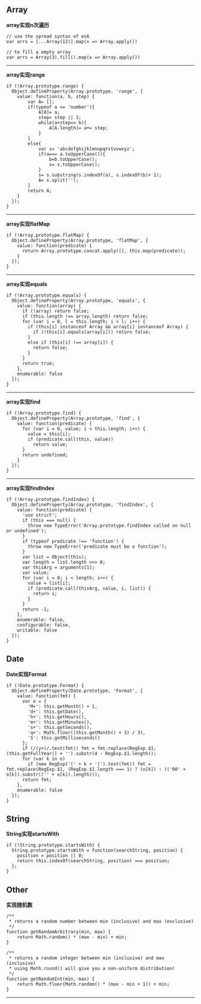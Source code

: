 Array
-----

**array实现n次遍历**
   
    // use the spread syntax of es6
    var arrs = [...Array(12)].map(x => Array.apply())

    // to fill a empty array
    var arrs = Array(3).fill().map(x => Array.apply())

----------

**array实现range**

    if (!Array.prototype.range) {
      Object.defineProperty(Array.prototype, 'range', {
        value: function(a, b, step) {
            var A= [];
            if(typeof a == 'number'){
                A[0]= a;
                step= step || 1;
                while(a+step<= b){
                    A[A.length]= a+= step;
                }
            }
            else{
                var s= 'abcdefghijklmnopqrstuvwxyz';
                if(a=== a.toUpperCase()){
                    b=b.toUpperCase();
                    s= s.toUpperCase();
                }
                s= s.substring(s.indexOf(a), s.indexOf(b)+ 1);
                A= s.split('');        
            }
            return A;
        }
      });
    }

----------
**array实现flatMap**

    if (!Array.prototype.flatMap) {
      Object.defineProperty(Array.prototype, 'flatMap', {
        value: function(predicate) {
          return Array.prototype.concat.apply([], this.map(predicate));
        }
      });
    }

----------
**array实现equals**

    if (!Array.prototype.equals) {
      Object.defineProperty(Array.prototype, 'equals', {
        value: function(array) {
          if (!array) return false;
          if (this.length !== array.length) return false;
          for (var i = 0, l = this.length; i < l; i++) {
            if (this[i] instanceof Array && array[i] instanceof Array) {
              if (!this[i].equals(array[i])) return false;
            }
            else if (this[i] !== array[i]) {
              return false;
            }
          }
          return true;
        },
        enumerable: false
      });
    }

----------
**array实现find**

    if (!Array.prototype.find) {
      Object.defineProperty(Array.prototype, 'find', {
        value: function(predicate) {
          for (var i = 0, value; i < this.length; i++) {
            value = this[i];
            if (predicate.call(this, value))
              return value;
          }
          return undefined;
        }
      });
    }

----------
**array实现findIndex**

    if (!Array.prototype.findIndex) {
      Object.defineProperty(Array.prototype, 'findIndex', {
        value: function(predicate) {
          'use strict';
          if (this === null) {
            throw new TypeError('Array.prototype.findIndex called on null or undefined');
          }
          if (typeof predicate !== 'function') {
            throw new TypeError('predicate must be a function');
          }
          var list = Object(this);
          var length = list.length >>> 0;
          var thisArg = arguments[1];
          var value;
          for (var i = 0; i < length; i++) {
            value = list[i];
            if (predicate.call(thisArg, value, i, list)) {
              return i;
            }
          }
          return -1;
        },
        enumerable: false,
        configurable: false,
        writable: false
      });
    }


Date
-----
**Date实现Format**

    if (!Date.prototype.Format) {
      Object.defineProperty(Date.prototype, 'Format', {
        value: function(fmt) {
          var o = {
            'M+': this.getMonth() + 1,
            'd+': this.getDate(),
            'h+': this.getHours(),
            'm+': this.getMinutes(),
            's+': this.getSeconds(),
            'q+': Math.floor((this.getMonth() + 3) / 3),
            'S': this.getMilliseconds()
          };
          if (/(y+)/.test(fmt)) fmt = fmt.replace(RegExp.$1, (this.getFullYear() + '').substr(4 - RegExp.$1.length));
          for (var k in o)
            if (new RegExp('(' + k + ')').test(fmt)) fmt = fmt.replace(RegExp.$1, (RegExp.$1.length === 1) ? (o[k]) : (('00' + o[k]).substr(('' + o[k]).length)));
          return fmt;
        },
        enumerable: false
      });
    }


String
-----
**String实现startsWith**

    if (!String.prototype.startsWith) {
      String.prototype.startsWith = function(searchString, position) {
        position = position || 0;
        return this.indexOf(searchString, position) === position;
      };
    }

Other
-----

**实现随机数**

    /**
     * returns a random number between min (inclusive) and max (exclusive)
     */
    function getRandomArbitrary(min, max) {
        return Math.random() * (max - min) + min;
    }
    
    /**
     * returns a random integer between min (inclusive) and max (inclusive)
     * using Math.round() will give you a non-uniform distribution!
     */
    function getRandomInt(min, max) {
        return Math.floor(Math.random() * (max - min + 1)) + min;
    }

----------
